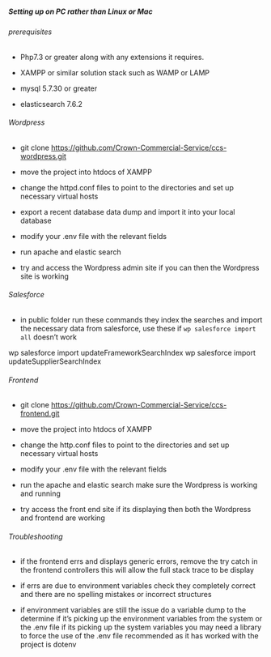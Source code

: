 ##### Setting up on PC rather than Linux or Mac

###### prerequisites

- Php7.3 or greater along with any extensions it requires.

- XAMPP or similar solution stack such as WAMP or LAMP 

- mysql 5.7.30 or greater

- elasticsearch 7.6.2

###### Wordpress

- git clone https://github.com/Crown-Commercial-Service/ccs-wordpress.git

- move the project into htdocs of XAMPP

- change the httpd.conf files to point to the directories and set up necessary virtual hosts 

- export a recent database data dump and import it into your local database

- modify your .env file with the relevant fields

- run apache and elastic search

- try and access the Wordpress admin site if you can then the Wordpress site is working

###### Salesforce

- in public folder run these commands they index the searches and import the necessary data from salesforce, use these if `wp salesforce import all` doesn’t work

wp salesforce import updateFrameworkSearchIndex
wp salesforce import updateSupplierSearchIndex

###### Frontend

- git clone https://github.com/Crown-Commercial-Service/ccs-frontend.git

- move the project into htdocs of XAMPP

- change the http.conf files to point to the directories and set up necessary virtual hosts

- modify your .env file with the relevant fields

- run the apache and elastic search make sure the Wordpress is working and running

- try access the front end site if its displaying then both the Wordpress and frontend are working

###### Troubleshooting

- if the frontend errs and displays generic errors, remove the try catch in the frontend controllers this will allow the full stack trace to be display

- if errs are due to environment variables check they completely correct and there are no spelling mistakes or incorrect structures

- if environment variables are still the issue do a variable dump to the determine if it’s picking up the environment variables from the system or the .env file if its picking up the system variables you may need a library to force the use of the .env file recommended as it has worked with the project is dotenv


